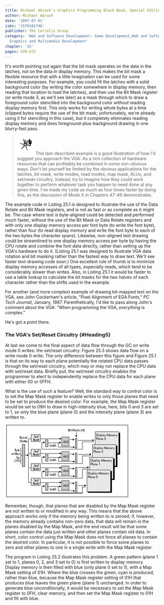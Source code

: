 ```yaml
---
title: Michael Abrash's Graphics Programming Black Book, Special Edition
author: Michael Abrash
date: '1997-07-01'
isbn: '1576101746'
publisher: The Coriolis Group
category: 'Web and Software Development: Game Development,Web and Software Development:
  Graphics and Multimedia Development'
chapter: '25'
pages: 470-472
---
```


It's worth pointing out again that the bit mask operates on the data in
the latches, not on the data in display memory. This makes the bit mask
a flexible resource that with a little imagination can be used for some
interesting purposes. For example, you could fill the latches with a
solid background color (by writing the color somewhere in display
memory, then reading that location to load the latches), and then use
the Bit Mask register (or write mode 3, as we'll see later) as a mask
through which to draw a foreground color stencilled into the background
color *without* reading display memory first. This only works for
writing whole bytes at a time (clipped bytes require the use of the bit
mask; unfortunately, we're already using it for stencilling in this
case), but it completely eliminates reading display memory and does
foreground-plus-background drawing in one blurry-fast pass.

> ![](images/i.jpg)
> This last-described example is a good illustration of how I'd suggest
> you approach the VGA: As a rich collection of hardware resources that
> can profitably be combined in some non-obvious ways. Don't let yourself
> be limited by the obvious applications for the latches, bit mask, write
> modes, read modes, map mask, ALUs, and set/reset circuitry. Instead, try
> to imagine how they could work together to perform whatever task you
> happen to need done at any given time. I've made my code as much as four
> times faster by doing this, as the discussion of Mode X in Chapters
> 47-49 demonstrates.

The example code in Listing 25.1 is designed to illustrate the use of
the Data Rotate and Bit Mask registers, and is not as fast or as
complete as it might be. The case where text *is* byte-aligned could be
detected and performed much faster, without the use of the Bit Mask or
Data Rotate registers and with only one display memory access per font
byte (to write the font byte), rather than four (to read display memory
and write the font byte to each of the two bytes the character spans).
Likewise, non-aligned text drawing could be streamlined to one display
memory access per byte by having the CPU rotate and combine the font
data directly, rather than setting up the VGA's hardware to do it.
(Listing 25.1 was designed to illustrate VGA data rotation and bit
masking rather than the fastest way to draw text. We'll see faster
text-drawing code soon.) One excellent rule of thumb is to minimize
display memory accesses of all types, especially reads, which tend to be
considerably slower than writes. Also, in Listing 25.1 it would be
faster to use a table lookup to calculate the bit masks for the two
halves of each character rather than the shifts used in the example.

For another (and more complex) example of drawing bit-mapped text on the
VGA, see John Cockerham's article, "Pixel Alignment of EGA Fonts," *PC
Tech Journal*, January, 1987. Parenthetically, I'd like to pass along
John's comment about the VGA: "When programming the VGA, *everything* is
complex."

He's got a point there.

### The VGA's Set/Reset Circuitry {#Heading5}

At last we come to the final aspect of data flow through the GC on write
mode 0 writes: the set/reset circuitry. Figure 25.3 shows data flow on a
write mode 0 write. The only difference between this figure and Figure
25.1 is that on its way to each plane potentially the rotated CPU data
passes through the set/reset circuitry, which may or may not replace the
CPU data with set/reset data. Briefly put, the set/reset circuitry
enables the programmer to elect to independently replace the CPU data
for each plane with either 00 or 0FFH.

What is the use of such a feature? Well, the standard way to control
color is to set the Map Mask register to enable writes to only those
planes that need to be set to produce the desired color. For example,
the Map Mask register would be set to 09H to draw in high-intensity
blue; here, bits 0 and 3 are set to 1, so only the blue plane (plane 0)
and the intensity plane (plane 3) are written to.

![**Figure 25.3**  *Data flow during a write mode 0 write operation.*](images/25-03.jpg)

Remember, though, that planes that are disabled by the Map Mask register
are not written to or modified in any way. This means that the above
approach works only if the memory being written to is zeroed; if,
however, the memory already contains non-zero data, that data will
remain in the planes disabled by the Map Mask, and the end result will
be that some planes contain the data just written and other planes
contain old data. In short, color control using the Map Mask does not
force all planes to contain the desired color. In particular, it is not
possible to force some planes to zero and other planes to one in a
single write with the Map Mask register.

The program in Listing 25.2 illustrates this problem. A green pattern
(plane 1 set to 1, planes 0, 2, and 3 set to 0) is first written to
display memory. Display memory is then filled with blue (only plane 0
set to 1), with a Map Mask setting of 01H. Where the blue crosses the
green, cyan is produced, rather than blue, because the Map Mask register
setting of 01H that produces blue leaves the green plane (plane 1)
unchanged. In order to generate blue unconditionally, it would be
necessary to set the Map Mask register to 0FH, clear memory, and then
set the Map Mask register to 01H and fill with blue.
